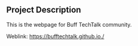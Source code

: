 ## Project Description

This is the webpage for Buff TechTalk community.

Weblink: https://bufftechtalk.github.io./
